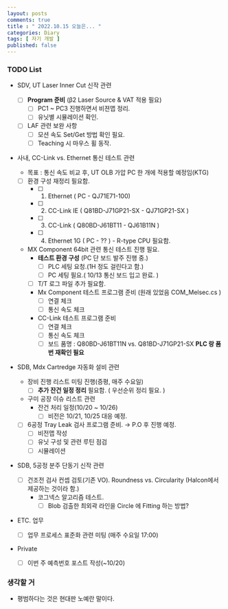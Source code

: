 ```yaml
---
layout: posts
comments: true
title : " 2022.10.15 오늘은... "
categories: Diary
tags: [ 자기 개발 ]
published: false
---
```


### TODO List

- SDV, UT Laser Inner Cut 신작 관련
  - [ ] **Program 준비** (β2 Laser Source & VAT 적용 필요)
    - [ ] PC1 ~ PC3 진행하면서 비젼맵 정리.
    - [ ] 유닛별 시뮬레이션 확인.
  - [ ] LAF 관련 보완 사항
    - [ ] 모션 속도 Set/Get 방법 확인 필요.
    - [ ] Teaching 시 마우스 휠 동작.

- 사내, CC-Link vs. Ethernet 통신 테스트 관련
  - 목표 : 통신 속도 비교 후, UT OLB 가압 PC 한 개에 적용할 예정임(KTG)

  - [ ] 환경 구성 재정리 필요함.
    - [ ] 1. Ethernet ( PC - QJ71E71-100)
    - [ ] 2. CC-Link IE ( Q81BD-J71GP21-SX - QJ71GP21-SX )
    - [ ] 3. CC-Link ( Q80BD-J61BT11 - QJ61B11N )
    - [ ] 4. Ethernet 1G ( PC - ?? ) - R-type CPU 필요함.

  - MX Component 64bit 관련 통신 테스트 진행 필요.
    - **테스트 환경 구성** (PC 단 보드 발주 진행 중.)
      - [ ] PLC 세팅 요청.(1H 정도 걸린다고 함.)
      - [ ] PC 세팅 필요.( 10/13 통신 보드 입고 완료. )
    - [ ] T/T 로그 파일 추가 필요함.
    - Mx Component 테스트 프로그램 준비 (원래 있었음 COM_Melsec.cs )
      - [ ] 연결 체크
      - [ ] 통신 속도 체크
    - CC-Link 테스트 프로그램 준비
      - [ ] 연결 체크
      - [ ] 통신 속도 체크
      - [ ] 보드 품명 : Q80BD-J61BT11N vs. Q81BD-J71GP21-SX **PLC 랑 품번 재확인 필요**

- SDB, Mdx Cartredge 자동화 설비 관련
  - 장비 진행 리스트 미팅 진행(증평, 매주 수요일)
    - [ ] **추가 잔건 일정 정리** 필요함. ( 우선순위 정리 필요. )
  - 구미 공장 이슈 리스트 관련
    - 잔건 처리 일정(10/20 ~ 10/26)
      - [ ] 비전은 10/21, 10/25 대응 예정.
  - [ ] 6공정 Tray Leak 검사 프로그램 준비. → P.O 후 진행 예정.
    - [ ] 비전맵 작성
    - [ ] 유닛 구성 및 관련 루틴 점검
    - [ ] 시뮬레이션

- SDB, 5공정 분주 단동기 신작 관련
  - [ ] 건조전 검사 컨셉 검토(기존 VO). Roundness vs. Circularity (Halcon에서 제공하는 것이라 함.)
    - 코그넥스 알고리즘 테스트.
      - [ ] Blob 검출한 최외곽 라인을 Circle 에 Fitting 하는 방법?

- ETC. 업무
  - [ ] 업무 프로세스 표준화 관련 미팅 (매주 수요일 17:00)

- Private
  - [ ] 이번 주 예측번호 포스트 작성(~10/20)

### 생각할 거

- 평범하다는 것은 현대판 노예란 말이다.
